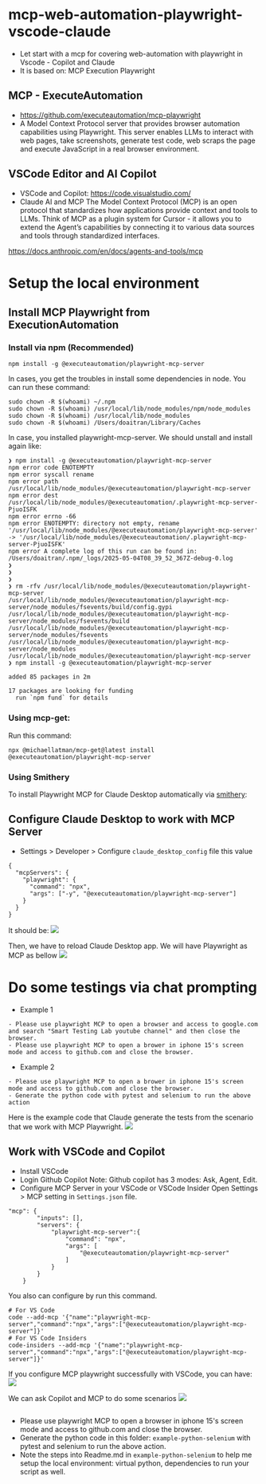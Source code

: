 # mcp-web-automation-playwright-vscode-claude
- Let start with a mcp for covering web-automation with playwright in Vscode - Copilot and Claude
- It is based on: MCP Execution Playwright

## MCP - ExecuteAutomation
- https://github.com/executeautomation/mcp-playwright
- A Model Context Protocol server that provides browser automation capabilities using Playwright. This server enables LLMs to interact with web pages, take screenshots, generate test code, web scraps the page and execute JavaScript in a real browser environment.

## VSCode Editor and AI Copilot
- VSCode and Copilot: https://code.visualstudio.com/
- Claude AI and MCP
The Model Context Protocol (MCP) is an open protocol that standardizes how applications provide context and tools to LLMs. Think of MCP as a plugin system for Cursor - it allows you to extend the Agent’s capabilities by connecting it to various data sources and tools through standardized interfaces.

https://docs.anthropic.com/en/docs/agents-and-tools/mcp

# Setup the local environment
## Install MCP Playwright from ExecutionAutomation

### Install via npm (Recommended)
```terminal
npm install -g @executeautomation/playwright-mcp-server
```

In cases, you get the troubles in install some dependencies in node. You can run these command:
```
sudo chown -R $(whoami) ~/.npm
sudo chown -R $(whoami) /usr/local/lib/node_modules/npm/node_modules
sudo chown -R $(whoami) /usr/local/lib/node_modules
sudo chown -R $(whoami) /Users/doaitran/Library/Caches
```

In case, you installed playwright-mcp-server. We should unstall and install again like:
```terminal
❯ npm install -g @executeautomation/playwright-mcp-server
npm error code ENOTEMPTY
npm error syscall rename
npm error path /usr/local/lib/node_modules/@executeautomation/playwright-mcp-server
npm error dest /usr/local/lib/node_modules/@executeautomation/.playwright-mcp-server-PjuoISFK
npm error errno -66
npm error ENOTEMPTY: directory not empty, rename '/usr/local/lib/node_modules/@executeautomation/playwright-mcp-server' -> '/usr/local/lib/node_modules/@executeautomation/.playwright-mcp-server-PjuoISFK'
npm error A complete log of this run can be found in: /Users/doaitran/.npm/_logs/2025-05-04T08_39_52_367Z-debug-0.log
❯ 
❯ 
❯ 
❯ rm -rfv /usr/local/lib/node_modules/@executeautomation/playwright-mcp-server
/usr/local/lib/node_modules/@executeautomation/playwright-mcp-server/node_modules/fsevents/build/config.gypi
/usr/local/lib/node_modules/@executeautomation/playwright-mcp-server/node_modules/fsevents/build
/usr/local/lib/node_modules/@executeautomation/playwright-mcp-server/node_modules/fsevents
/usr/local/lib/node_modules/@executeautomation/playwright-mcp-server/node_modules
/usr/local/lib/node_modules/@executeautomation/playwright-mcp-server
❯ npm install -g @executeautomation/playwright-mcp-server

added 85 packages in 2m

17 packages are looking for funding
  run `npm fund` for details
```

### Using mcp-get:
Run this command:
```
npx @michaellatman/mcp-get@latest install @executeautomation/playwright-mcp-server
```

### Using Smithery
To install Playwright MCP for Claude Desktop automatically via [smithery](https://smithery.ai/server/@executeautomation/playwright-mcp-server):

## Configure Claude Desktop to work with MCP Server

- Settings > Developer > Configure `claude_desktop_config` file this value
```
{
  "mcpServers": {
    "playwright": {
      "command": "npx",
      "args": ["-y", "@executeautomation/playwright-mcp-server"]
    }
  }
}
```
It should be:
![](./images/mcp-playwright-setting.png)

Then, we have to reload Claude Desktop app. We will have Playwright as MCP as bellow
![](./images/mcp-playwright-claude.png)

# Do some testings via chat prompting

- Example 1
```
- Please use playwright MCP to open a browser and access to google.com and search "Smart Testing Lab youtube channel" and then close the browser.
- Please use playwright MCP to open a brower in iphone 15's screen mode and access to github.com and close the browser.
```
- Example 2
```
- Please use playwright MCP to open a brower in iphone 15's screen mode and access to github.com and close the browser.
- Generate the python code with pytest and selenium to run the above action
```
Here is the example code that Claude generate the tests from the scenario that we work with MCP Playwright.
![](./images/mcp-playwright-claude-generate-code.png)


## Work with VSCode and Copilot
- Install VSCode
- Login Github Copilot
Note: Github copilot has 3 modes: Ask, Agent, Edit.
- Configure MCP Server in your VSCode or VSCode Insider
Open Settings > MCP setting in `Settings.json` file.

```
"mcp": {
        "inputs": [],
        "servers": {
            "playwright-mcp-server":{
                "command": "npx",
                "args": [
                    "@executeautomation/playwright-mcp-server"
                ]
            }
        }
    }
```

You also can configure by run this command.
```
# For VS Code
code --add-mcp '{"name":"playwright-mcp-server","command":"npx","args":["@executeautomation/playwright-mcp-server"]}'
# For VS Code Insiders
code-insiders --add-mcp '{"name":"playwright-mcp-server","command":"npx","args":["@executeautomation/playwright-mcp-server"]}'
```
If you configure MCP playwright successfully with VSCode, you can have:
![](./images/mcp-playwright-vscode-configure-successful.png)

We can ask Copilot and MCP to do some scenarios
![](./images/mcp-playwright-vscode-example.png)

```
```
- Please use playwright MCP to open a browser in iphone 15's screen mode and access to github.com and close the browser.
- Generate the python code in this folder: `example-python-selenium` with pytest and selenium to run the above action.
- Note the steps into Readme.md in `example-python-selenium` to help me setup the local environment: virtual python, dependencies to run your script as well.
```
```